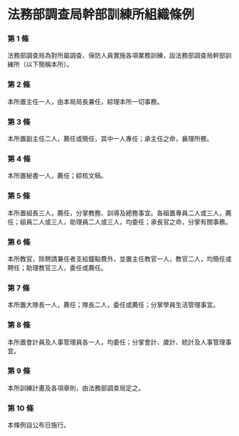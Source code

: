 # 法務部調查局幹部訓練所組織條例

### 第 1 條

法務部調查局為對所屬調查、保防人員實施各項業務訓練，設法務部調查局幹部訓練所（以下簡稱本所）。

### 第 2 條

本所置主任一人，由本局局長兼任，綜理本所一切事務。

### 第 3 條

本所置副主任二人，薦任或簡任，其中一人專任；承主任之命，襄理所務。

### 第 4 條

本所置秘書一人，薦任；綜核文稿。

### 第 5 條

本所置組長三人，薦任，分掌教務、訓導及總務事宜。各組置專員二人或三人，薦任；組員二人或三人，助理員二人或三人，均委任；承長官之命，分掌有關事務。

### 第 6 條

本所教官，除聘請兼任者支給鐘點費外，並置主任教官一人，教官二人，均簡任或聘任；助理教官三人，委任或薦任。

### 第 7 條

本所置大隊長一人，薦任；隊長二人，委任或薦任；分掌學員生活管理事宜。

### 第 8 條

本所置會計員及人事管理員各一人，均委任；分掌會計、歲計、統計及人事管理事宜。

### 第 9 條

本所訓練計畫及各項章則，由法務部調查局定之。

### 第 10 條

本條例自公布日施行。
